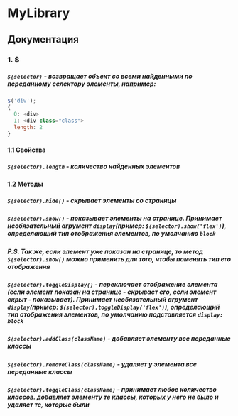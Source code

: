 # MyLibrary

## Документация 

### 1. $
##### `$(selector)` - возвращает объект со всеми найденными по переданному селектору элементы, например:
```javascript
$('div');
{  
  0: <div>  
  1: <div class="class">  
  length: 2  
}
``` 
#### 1.1 Свойства 
##### `$(selector).length` - количество найденных элементов

#### 1.2 Методы
##### `$(selector).hide()` - скрывает элементы со страницы
##### `$(selector).show()` - показывает элементы на странице. Принимает необязательный агрумент `display`(пример: `$(selector).show('flex')`), определающий тип отображения элементов, по умолчанию `block`
##### P.S. Так же, если элемент уже показан на странице, то метод `$(selector).show()` можно применить для того, чтобы поменять тип его отображения
##### `$(selector).toggleDisplay()` - переключает отображение элемента (если элемент показан на странице - скрывает его, если элемент скрыт - показывает). Принимает необязательный агрумент `display`(пример: `$(selector).toggleDisplay('flex')`), определающий тип отображения элементов, по умолчанию подставляется `display: block`
##### `$(selector).addClass(className)` - добавляет элементу все переданные классы
##### `$(selector).removeClass(className)` - удаляет у элемента все переданные классы
##### `$(selector).toggleClass(className)` - принимает любое количество классов. добавляет элементу те классы, которых у него не было и удаляет те, которые были
